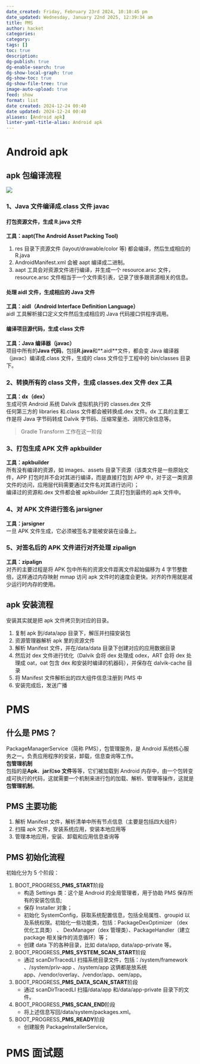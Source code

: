 ```yaml
---
date_created: Friday, February 23rd 2024, 10:10:45 pm
date_updated: Wednesday, January 22nd 2025, 12:39:34 am
title: PMS
author: hacket
categories: 
category: 
tags: []
toc: true
description: 
dg-publish: true
dg-enable-search: true
dg-show-local-graph: true
dg-show-toc: true
dg-show-file-tree: true
image-auto-upload: true
feed: show
format: list
date created: 2024-12-24 00:40
date updated: 2024-12-24 00:40
aliases: [Android apk]
linter-yaml-title-alias: Android apk
---
```


# Android apk

## apk 包编译流程

![](https://cdn.nlark.com/yuque/0/2022/webp/694278/1655785715919-1fb4f7b5-3d1e-4d82-8646-eaeb97151285.webp#averageHue=%23fbfbfb&clientId=u4b8a14ca-98b9-4&from=paste&id=ub8ea8f3d&originHeight=882&originWidth=536&originalType=url&ratio=1&rotation=0&showTitle=false&status=done&style=none&taskId=u1514da89-43cc-4436-9ecb-2d249b1ca99&title=)

### 1、Java 文件编译成.class 文件 javac

#### 打包资源文件，生成 R.java 文件

**工具：aapt(The Android Asset Packing Tool)**

1. res 目录下资源文件 (layout/drawable/color 等) 都会编译，然后生成相应的 R.java
2. AndroidManifest.xml 会被 aapt 编译成二进制。
3. aapt 工具会对资源文件进行编译，并生成一个 resource.arsc 文件，resource.arsc 文件相当于一个文件索引表，记录了很多跟资源相关的信息。

#### 处理 aidl 文件，生成相应的 Java 文件

**工具：aidl（Android Interface Definition Language）**<br />aidl 工具解析接口定义文件然后生成相应的 Java 代码接口供程序调用。

#### 编译项目源代码，生成 class 文件

**工具：Java 编译器（javac）**<br />项目中所有的**Java 代码**，包括**R.java**和**.aidl**文件，都会变 Java 编译器（javac）编译成.class 文件，生成的 class 文件位于工程中的 bin/classes 目录下。

### 2、转换所有的 class 文件，生成 classes.dex 文件 dex 工具

**工具：dx（dex）**<br />生成可供 Android 系统 Dalvik 虚拟机执行的 classes.dex 文件<br />任何第三方的 libraries 和.class 文件都会被转换成.dex 文件。dx 工具的主要工作是将 Java 字节码转成 Dalvik 字节码、压缩常量池、消除冗余信息等。

> Gradle Transform 工作在这一阶段

### 3、打包生成 APK 文件 apkbuilder

**工具：apkbuilder**<br />所有没有编译的资源，如 images、assets 目录下资源（该类文件是一些原始文件，APP 打包时并不会对其进行编译，而是直接打包到 APP 中，对于这一类资源文件的访问，应用层代码需要通过文件名对其进行访问）；<br />编译过的资源和.dex 文件都会被 apkbuilder 工具打包到最终的.apk 文件中。

### 4、对 APK 文件进行签名 jarsigner

**工具：jarsigner**<br />一旦 APK 文件生成，它必须被签名才能被安装在设备上。

### 5、对签名后的 APK 文件进行对齐处理 zipalign

**工具：zipalign**<br />对齐的主要过程是将 APK 包中所有的资源文件距离文件起始偏移为 4 字节整数倍，这样通过内存映射 mmap 访问 apk 文件时的速度会更快。对齐的作用就是减少运行时内存的使用。

## apk 安装流程

安装其实就是把 apk 文件拷贝到对应的目录。

1. 复制 apk 到/data/app 目录下，解压并扫描安装包
2. 资源管理器解析 apk 里的资源文件
3. 解析 Manifest 文件，并在/data/data 目录下创建对应的应用数据目录
4. 然后对 dex 文件进行优化（Dalvik 会将 dex 处理成 odex，ART 会将 dex 处理成 oat，oat 包含 dex 和安装时编译的机器码），并保存在 dalvik-cache 目录
5. 将 Manifest 文件解析出的四大组件信息注册到 PMS 中
6. 安装完成后，发送广播

# PMS

## 什么是 PMS？

PackageManagerService（简称 PMS），包管理服务，是 Android 系统核心服务之一。负责应用程序的安装，卸载，信息查询等工作。<br />**包管理机制**<br />包指的是**Apk**、**jar**和**so 文件**等等，它们被加载到 Android 内存中，由一个包转变成可执行的代码，这就需要一个机制来进行包的加载、解析、管理等操作，这就是**包管理机制**。

## PMS 主要功能

1. 解析 Manifest 文件，解析清单中所有节点信息（主要是包括四大组件）
2. 扫描 apk 文件，安装系统应用，安装本地应用等
3. 管理本地应用，安装、卸载和应用信息查询等

## PMS 初始化流程

初始化分为 5 个阶段：

1. BOOT_PROGRESS_**PMS_START**阶段
   - 构造 Settings 类：这个是 Android 的全局管理者，用于协助 PMS 保存所有的安装包信息;
   - 保存 Installer 对象；
   - 初始化 SystemConfig，获取系统配置信息，包括全局属性、groupid 以及系统权限。初始化一些功能类，包括：PackageDexOptimizer （dex 优化工具类） 、 DexManager（dex 管理类）、PackageHandler（建立 package 相关操作的消息循环）等；
   - 创建 data 下的各种目录，比如 data/app, data/app-private 等。
2. BOOT_PROGRESS_**PMS_SYSTEM_SCAN_START**阶段
   - 通过 scanDirTracedLI 扫描系统目录文件，包括：/system/framework 、/system/priv-app 、/system/app 这俩都是放系统 app、/vendor/overlay、/vendor/app、oem/app。
3. BOOT_PROGRESS_**PMS_DATA_SCAN_START**阶段
   - 通过 scanDirTracedLI 扫描/data/app 和/data/app-private 目录下的文件。
4. BOOT_PROGRESS_**PMS_SCAN_END**阶段
   - 将上述信息写回/data/system/packages.xml。
5. BOOT_PROGRESS_**PMS_READY**阶段
   - 创建服务 PackageInstallerService。

# PMS 面试题
